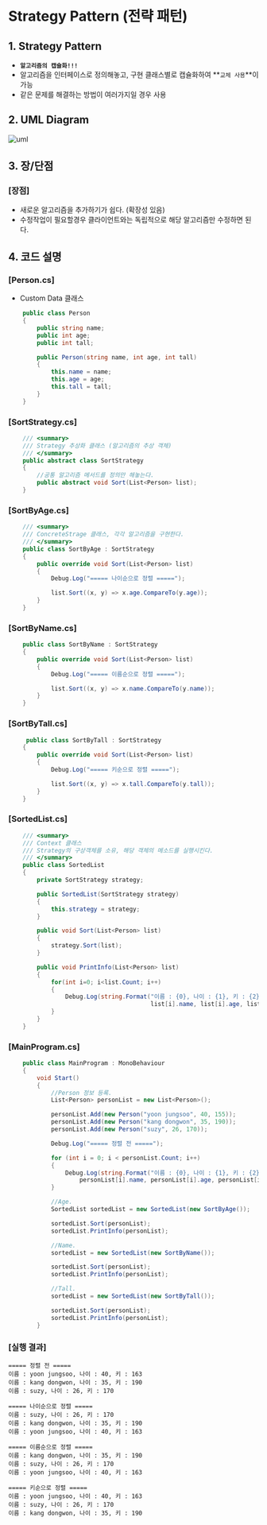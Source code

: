 # Strategy Pattern (전략 패턴)



## 1. Strategy Pattern 
- **`알고리즘의 캡슐화!!!`**
- 알고리즘을 인터페이스로 정의해놓고, 구현 클래스별로 캡슐화하여 **`교체 사용`**이 가능
- 같은 문제를 해결하는 방법이 여러가지일 경우 사용



## 2. UML Diagram
![uml](http://www.dofactory.com/images/diagrams/net/strategy.gif)


## 3. 장/단점

### [장점]
- 새로운 알고리즘을 추가하기가 쉽다. (확장성 있음)
- 수정작업이 필요할경우 클라이언트와는 독립적으로 해당 알고리즘만 수정하면 된다.




## 4. 코드 설명

### [Person.cs]

- Custom Data 클래스

~~~~c#
    public class Person
    {
        public string name;
        public int age;
        public int tall;

        public Person(string name, int age, int tall)
        {
            this.name = name;
            this.age = age;
            this.tall = tall;
        }
    }
~~~~


### [SortStrategy.cs]

~~~~c#
    /// <summary>
    /// Strategy 추상화 클래스 (알고리즘의 추상 객체)
    /// </summary>
    public abstract class SortStrategy
    {
        //공통 알고리즘 메서드를 정의만 해놓는다.
        public abstract void Sort(List<Person> list);
    }
~~~~


### [SortByAge.cs]

~~~~c#
    /// <summary>
    /// ConcreteStrage 클래스, 각각 알고리즘을 구현한다.
    /// </summary>
    public class SortByAge : SortStrategy
    {
        public override void Sort(List<Person> list)
        {
            Debug.Log("===== 나이순으로 정렬 =====");

            list.Sort((x, y) => x.age.CompareTo(y.age));
        }
    }
~~~~


### [SortByName.cs]

```c#
    public class SortByName : SortStrategy
    {
        public override void Sort(List<Person> list)
        {
            Debug.Log("===== 이름순으로 정렬 =====");

            list.Sort((x, y) => x.name.CompareTo(y.name));
        }
    }
```



### [SortByTall.cs]

```c#
     public class SortByTall : SortStrategy
    {
        public override void Sort(List<Person> list)
        {
            Debug.Log("===== 키순으로 정렬 =====");

            list.Sort((x, y) => x.tall.CompareTo(y.tall));
        }
    }
```



### [SortedList.cs]

```c#
    /// <summary>
    /// Context 클래스
    /// Strategy의 구상객체를 소유, 해당 객체의 메소드를 실행시킨다.
    /// </summary>
    public class SortedList
    {
        private SortStrategy strategy;

        public SortedList(SortStrategy strategy)
        {
            this.strategy = strategy;
        }

        public void Sort(List<Person> list)
        {
            strategy.Sort(list); 
        }

        public void PrintInfo(List<Person> list)
        {
            for(int i=0; i<list.Count; i++)
            {
                Debug.Log(string.Format("이름 : {0}, 나이 : {1}, 키 : {2}", 
                                        list[i].name, list[i].age, list[i].tall));
            }
        }
    }
```



### [MainProgram.cs]

~~~~c#
    public class MainProgram : MonoBehaviour
    {
        void Start()
        {
            //Person 정보 등록.
            List<Person> personList = new List<Person>();

            personList.Add(new Person("yoon jungsoo", 40, 155));
            personList.Add(new Person("kang dongwon", 35, 190));
            personList.Add(new Person("suzy", 26, 170));

            Debug.Log("===== 정렬 전 =====");

            for (int i = 0; i < personList.Count; i++)
            {
                Debug.Log(string.Format("이름 : {0}, 나이 : {1}, 키 : {2}", 
                    personList[i].name, personList[i].age, personList[i].tall));
            }

            //Age.
            SortedList sortedList = new SortedList(new SortByAge());

            sortedList.Sort(personList);
            sortedList.PrintInfo(personList);

            //Name.
            sortedList = new SortedList(new SortByName());

            sortedList.Sort(personList);
            sortedList.PrintInfo(personList);

            //Tall.
            sortedList = new SortedList(new SortByTall());

            sortedList.Sort(personList);
            sortedList.PrintInfo(personList);
        }
~~~~




### [실행 결과]

	===== 정렬 전 =====
	이름 : yoon jungsoo, 나이 : 40, 키 : 163
	이름 : kang dongwon, 나이 : 35, 키 : 190
	이름 : suzy, 나이 : 26, 키 : 170
	
	===== 나이순으로 정렬 =====
	이름 : suzy, 나이 : 26, 키 : 170
	이름 : kang dongwon, 나이 : 35, 키 : 190
	이름 : yoon jungsoo, 나이 : 40, 키 : 163
	
	===== 이름순으로 정렬 =====
	이름 : kang dongwon, 나이 : 35, 키 : 190
	이름 : suzy, 나이 : 26, 키 : 170
	이름 : yoon jungsoo, 나이 : 40, 키 : 163
	
	===== 키순으로 정렬 =====
	이름 : yoon jungsoo, 나이 : 40, 키 : 163
	이름 : suzy, 나이 : 26, 키 : 170
	이름 : kang dongwon, 나이 : 35, 키 : 190
